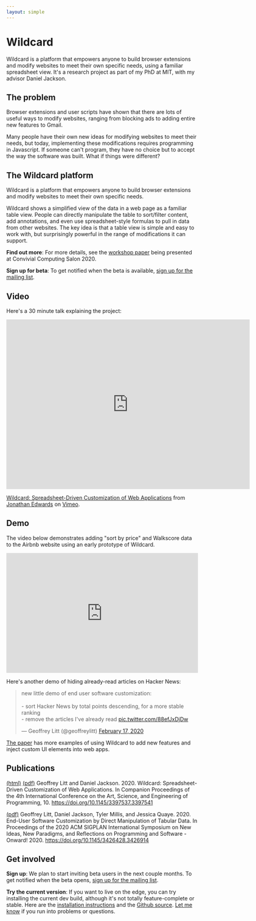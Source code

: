 ```yaml
---
layout: simple
---
```


# Wildcard

Wildcard is a platform that empowers anyone to build browser extensions and modify websites to meet their own specific needs, using a familiar spreadsheet view. It's a research project as part of my PhD at MIT, with my advisor Daniel Jackson.

## The problem
Browser extensions and user scripts have shown that there are lots of useful ways to modify websites, ranging from blocking ads to adding entire new features to Gmail.

Many people have their own new ideas for modifying websites to meet their needs, but today, implementing these modifications requires programming in Javascript. If someone can't program, they have no choice but to accept the way the software was built. What if things were different?

## The Wildcard platform
Wildcard is a platform that empowers anyone to build browser extensions and modify websites to meet their own specific needs.

Wildcard shows a simplified view of the data in a web page as a familiar table view. People can directly manipulate the table to sort/filter content, add annotations, and even use spreadsheet-style formulas to pull in data from other websites. The key idea is that a table view is simple and easy to work with, but surprisingly powerful in the range of modifications it can support.

**Find out more**: For more details, see the [workshop paper](/wildcard/salon2020) being presented at Convivial Computing Salon 2020.

**Sign up for beta**: To get notified when the beta is available, [sign up for the mailing list](https://tinyletter.com/wildcard-extension).

## Video

Here's a 30 minute talk explaining the project:

<iframe src="https://player.vimeo.com/video/416346068" width="640" height="446" frameborder="0" allow="autoplay; fullscreen" allowfullscreen></iframe>
<p><a href="https://vimeo.com/416346068">Wildcard: Spreadsheet-Driven Customization of Web Applications</a> from <a href="https://vimeo.com/jonathoda">Jonathan Edwards</a> on <a href="https://vimeo.com">Vimeo</a>.</p>

## Demo

The video below demonstrates adding "sort by price" and Walkscore data to the Airbnb website using an early prototype of Wildcard.

<div style="position: relative; padding-bottom: 62.5%; height: 0;"><iframe src="https://www.loom.com/embed/cab62c8172404c39bebc4c511a60a389" frameborder="0" webkitallowfullscreen mozallowfullscreen allowfullscreen style="position: absolute; top: 0; left: 0; width: 100%; height: 100%;"></iframe></div>

Here's another demo of hiding already-read articles on Hacker News:

<blockquote class="twitter-tweet"><p lang="en" dir="ltr">new little demo of end user software customization:<br><br>- sort Hacker News by total points descending, for a more stable ranking<br>- remove the articles I&#39;ve already read <a href="https://t.co/88efJxDjDw">pic.twitter.com/88efJxDjDw</a></p>&mdash; Geoffrey Litt (@geoffreylitt) <a href="https://twitter.com/geoffreylitt/status/1229251217118892032?ref_src=twsrc%5Etfw">February 17, 2020</a></blockquote> <script async src="https://platform.twitter.com/widgets.js" charset="utf-8"></script>

[The paper](https://www.geoffreylitt.com/wildcard/salon2020/#sec:demos) has more examples of using Wildcard to add new features and inject custom UI elements into web apps.

## Publications

[(html)](/wildcard/salon2020) [(pdf)](/wildcard/salon2020/paper.pdf) Geoffrey Litt and Daniel Jackson. 2020. Wildcard: Spreadsheet-Driven Customization of Web Applications. In Companion Proceedings of the 4th International Conference on the Art, Science, and Engineering of Programming, 10. https://doi.org/10.1145/3397537.3397541

[(pdf)](/wildcard/Wildcard-Onward-2020.pdf) Geoffrey Litt, Daniel Jackson, Tyler Millis, and Jessica Quaye. 2020. End-User Software Customization by Direct Manipulation of Tabular Data. In Proceedings of the 2020 ACM SIGPLAN International Symposium on New Ideas, New Paradigms, and Reflections on Programming and Software - Onward! 2020. https://doi.org/10.1145/3426428.3426914

## Get involved

**Sign up**: We plan to start inviting beta users in the next couple months. To get notified when the beta opens, [sign up for the mailing list](https://docs.google.com/forms/d/e/1FAIpQLSf8nJZ5hY0ZTB0g3WmHEpvP-p8keRzWbWRltEidTK8awsfBEw/viewform?usp=sf_link).

**Try the current version**: If you want to live on the edge, you can try installing the current dev build, although it's not totally feature-complete or stable. Here are the [installation instructions](https://geoffreylitt.github.io/wildcard/#/quickstart) and the [Github source](https://github.com/geoffreylitt/wildcard). [Let me know](mailto:glitt@mit.edu) if you run into problems or questions.